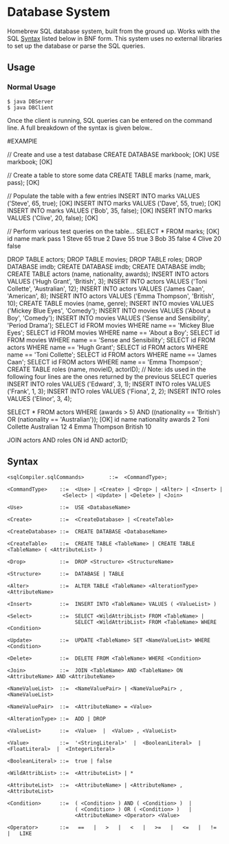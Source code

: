 # Database System 

Homebrew SQL database system, built from the ground up. Works with the SQL [Syntax](#syntax) listed below in BNF form. This system uses no external libraries to set up the database or parse the SQL queries. 

## Usage

### Normal Usage
    $ java DBServer
    $ java DBClient
    
Once the client is running, SQL queries can be entered on the command line. A full breakdown of the syntax is given below..

#EXAMPlE

// Create and use a test database
CREATE DATABASE markbook;
[OK]
USE markbook;
[OK]

// Create a table to store some data
CREATE TABLE marks (name, mark, pass);
[OK]

// Populate the table with a few entries
INSERT INTO marks VALUES ('Steve', 65, true);
[OK]
INSERT INTO marks VALUES ('Dave', 55, true);
[OK]
INSERT INTO marks VALUES ('Bob', 35, false);
[OK]
INSERT INTO marks VALUES ('Clive', 20, false);
[OK]

// Perform various test queries on the table…
SELECT * FROM marks;
[OK]
id	name	mark	pass
1	Steve	65	true
2	Dave	55	true
3	Bob	35	false
4	Clive	20	false

DROP TABLE actors;
DROP TABLE movies;
DROP TABLE roles;
DROP DATABASE imdb;
CREATE DATABASE imdb;
CREATE DATABASE imdb;
CREATE TABLE actors (name, nationality, awards);
INSERT INTO actors VALUES ('Hugh Grant', 'British', 3);
INSERT INTO actors VALUES ('Toni Collette', 'Australian', 12);
INSERT INTO actors VALUES ('James Caan', 'American', 8);
INSERT INTO actors VALUES ('Emma Thompson', 'British', 10);
CREATE TABLE movies (name, genre);
INSERT INTO movies VALUES ('Mickey Blue Eyes', 'Comedy');
INSERT INTO movies VALUES ('About a Boy', 'Comedy');
INSERT INTO movies VALUES ('Sense and Sensibility', 'Period Drama');
SELECT id FROM movies WHERE name == 'Mickey Blue Eyes';
SELECT id FROM movies WHERE name == 'About a Boy';
SELECT id FROM movies WHERE name == 'Sense and Sensibility';
SELECT id FROM actors WHERE name == 'Hugh Grant';
SELECT id FROM actors WHERE name == 'Toni Collette';
SELECT id FROM actors WHERE name == 'James Caan';
SELECT id FROM actors WHERE name == 'Emma Thompson';
CREATE TABLE roles (name, movieID, actorID);
// Note: ids used in the following four lines are the ones returned by the previous SELECT queries
INSERT INTO roles VALUES ('Edward', 3, 1);
INSERT INTO roles VALUES ('Frank', 1, 3);
INSERT INTO roles VALUES ('Fiona', 2, 2);
INSERT INTO roles VALUES ('Elinor', 3, 4);

SELECT * FROM actors WHERE (awards > 5) AND ((nationality == 'British') OR (nationality == 'Australian'));
[OK]
id	name			nationality	awards
2	Toni Collette	Australian	12
4	Emma Thompson	British		10

JOIN actors AND roles ON id AND actorID;


## Syntax 
    <sqlCompiler.sqlCommands>        ::=  <CommandType>;

    <CommandType>    ::=  <Use> | <Create> | <Drop> | <Alter> | <Insert> |
                      <Select> | <Update> | <Delete> | <Join>

    <Use>            ::=  USE <DatabaseName>

    <Create>         ::=  <CreateDatabase> | <CreateTable>

    <CreateDatabase> ::=  CREATE DATABASE <DatabaseName>

    <CreateTable>    ::=  CREATE TABLE <TableName> | CREATE TABLE <TableName> ( <AttributeList> )

    <Drop>           ::=  DROP <Structure> <StructureName>

    <Structure>      ::=  DATABASE | TABLE

    <Alter>          ::=  ALTER TABLE <TableName> <AlterationType> <AttributeName>

    <Insert>         ::=  INSERT INTO <TableName> VALUES ( <ValueList> )

    <Select>         ::=  SELECT <WildAttribList> FROM <TableName> |
                          SELECT <WildAttribList> FROM <TableName> WHERE <Condition> 

    <Update>         ::=  UPDATE <TableName> SET <NameValueList> WHERE <Condition> 

    <Delete>         ::=  DELETE FROM <TableName> WHERE <Condition>

    <Join>           ::=  JOIN <TableName> AND <TableName> ON <AttributeName> AND <AttributeName>

    <NameValueList>  ::=  <NameValuePair> | <NameValuePair> , <NameValueList>

    <NameValuePair>  ::=  <AttributeName> = <Value>

    <AlterationType> ::=  ADD | DROP

    <ValueList>      ::=  <Value>  |  <Value> , <ValueList>

    <Value>          ::=  '<StringLiteral>'  |  <BooleanLiteral>  |  <FloatLiteral>  |  <IntegerLiteral>

    <BooleanLiteral> ::=  true | false

    <WildAttribList> ::=  <AttributeList> | *

    <AttributeList>  ::=  <AttributeName> | <AttributeName> , <AttributeList>

    <Condition>      ::=  ( <Condition> ) AND ( <Condition> )  |
                          ( <Condition> ) OR ( <Condition> )   |
                          <AttributeName> <Operator> <Value>

    <Operator>       ::=   ==   |   >   |   <   |   >=   |   <=   |   !=   |   LIKE

